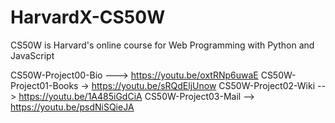 # HarvardX-CS50W
CS50W is Harvard's online course for Web Programming with Python and JavaScript

CS50W-Project00-Bio ---> https://youtu.be/oxtRNp6uwaE
CS50W-Project01-Books -> https://youtu.be/sRQdEljUnow
CS50W-Project02-Wiki --> https://youtu.be/1A485iGdCiA
CS50W-Project03-Mail --> https://youtu.be/psdNiSQieJA
